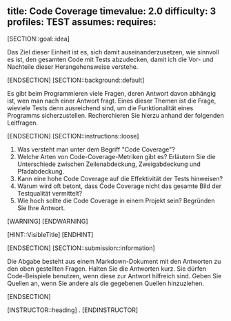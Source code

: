 title: Code Coverage
timevalue: 2.0
difficulty: 3
profiles: TEST
assumes:
requires:
---
[SECTION::goal::idea]

Das Ziel dieser Einheit ist es, sich damit auseinanderzusetzen, wie sinnvoll es ist, den gesamten Code mit Tests abzudecken, damit ich die Vor- und Nachteile dieser Herangehensweise verstehe.

[ENDSECTION]
[SECTION::background::default]

Es gibt beim Programmieren viele Fragen, deren Antwort davon abhängig ist, wen man nach einer Antwort
fragt.
Eines dieser Themen ist die Frage, wieviele Tests denn ausreichend sind, um die Funktionalität eines
Programms sicherzustellen.
Recherchieren Sie hierzu anhand der folgenden Leitfragen.

[ENDSECTION]
[SECTION::instructions::loose]

1. Was versteht man unter dem Begriff "Code Coverage"?
2. Welche Arten von Code-Coverage-Metriken gibt es?
   Erläutern Sie die Unterschiede zwischen Zeilenabdeckung, Zweigabdeckung und Pfadabdeckung.
3. Kann eine hohe Code Coverage auf die Effektivität der Tests hinweisen?
4. Warum wird oft betont, dass Code Coverage nicht das gesamte Bild der Testqualität vermittelt?
5. Wie hoch sollte die Code Coverage in einem Projekt sein?
   Begründen Sie Ihre Antwort.

[WARNING]
[ENDWARNING]

[HINT::VisibleTitle]
[ENDHINT]

[ENDSECTION]
[SECTION::submission::information]

Die Abgabe besteht aus einem Markdown-Dokument mit den Antworten zu den oben gestellten Fragen.
Halten Sie die Antworten kurz.
Sie dürfen Code-Beispiele benutzen, wenn diese zur Antwort hilfreich sind.
Geben Sie Quellen an, wenn Sie andere als die gegebenen Quellen hinzuziehen.

[ENDSECTION]

[INSTRUCTOR::heading]
.
[ENDINSTRUCTOR]
